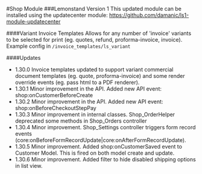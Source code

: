 #Shop Module
###Lemonstand Version 1
This updated module can be installed using the updatecenter module: https://github.com/damanic/ls1-module-updatecenter

####Variant Invoice Templates
Allows for any number of 'invoice' variants to be selected for print (eg. quotes, refund, proforma-invoice, invoice). Example config in `/invoice_templates/ls_variant`

####Updates
- 1.30.0 Invoice templates updated to support variant commercial document templates (eg. quote, proforma-invoice) and some render override events (eg. pass html to a PDF renderer).
- 1.30.1 Minor improvement in the API. Added new API event: shop:onCustomerBeforeCreate
- 1.30.2 Minor improvement in the API. Added new API event: shop:onBeforeCheckoutStepPay
- 1.30.3 Minor improvement in internal classes. Shop_OrderHelper deprecated some methods in Shop_Orders controller
- 1.30.4 Minor improvement. Shop_Settings controller triggers form record events (core:onBeforeFormRecordUpdate|core:onAfterFormRecordUpdate).
- 1.30.5 Minor improvement. Added shop:onCustomerSaved event to Customer Model. This is fired on both model create and update.
- 1.30.6 Minor improvement. Added filter to hide disabled shipping options in list view.